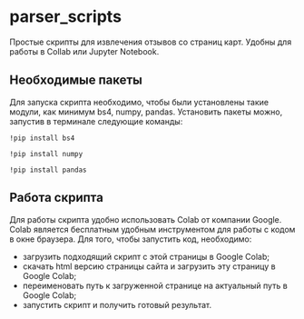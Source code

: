 # parser_scripts
Простые скрипты для извлечения отзывов со страниц карт. Удобны для работы в Collab или Jupyter Notebook.

## Необходимые пакеты
Для запуска скрипта необходимо, чтобы были установлены такие модули, как минимум bs4, numpy, pandas.
Установить пакеты можно, запустив в терминале следующие команды:

`!pip install bs4`

`!pip install numpy`

`!pip install pandas`

## Работа скрипта
Для работы скрипта удобно использовать Colab от компании Google. Colab является бесплатным удобным инструментом для работы с кодом в окне браузера.
Для того, чтобы запустить код, необходимо:
* загрузить подходящий скрипт с этой страницы в Google Colab;
* скачать html версию страницы сайта и загрузить  эту страницу в Google Colab;
* переименовать путь к загруженной странице на актуальный путь в Google Colab;
* запустить скрипт и получить готовый результат.
